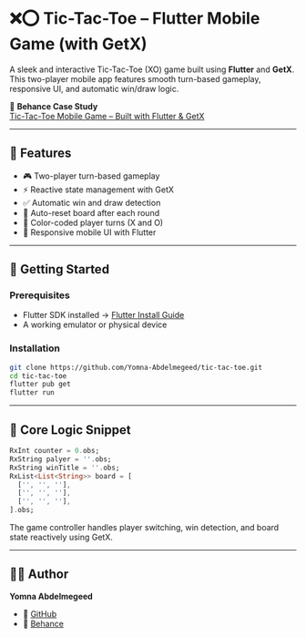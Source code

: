 # ❌⭕ Tic-Tac-Toe – Flutter Mobile Game (with GetX)

A sleek and interactive Tic-Tac-Toe (XO) game built using **Flutter** and **GetX**. This two-player mobile app features smooth turn-based gameplay, responsive UI, and automatic win/draw logic.

🎨 **Behance Case Study**  
[Tic-Tac-Toe Mobile Game – Built with Flutter & GetX](https://www.behance.net/gallery/229937919/-Tic-Tac-Toe-Mobile-Game-Built-with-Flutter-GetX)

---

## 📱 Features

- 🎮 Two-player turn-based gameplay
- ⚡ Reactive state management with GetX
- ✅ Automatic win and draw detection
- 🔁 Auto-reset board after each round
- 🎨 Color-coded player turns (X and O)
- 📱 Responsive mobile UI with Flutter

---

## 🚀 Getting Started

### Prerequisites

- Flutter SDK installed → [Flutter Install Guide](https://flutter.dev/docs/get-started/install)
- A working emulator or physical device

### Installation

```bash
git clone https://github.com/Yomna-Abdelmegeed/tic-tac-toe.git
cd tic-tac-toe
flutter pub get
flutter run
```
---

## 🧠 Core Logic Snippet

```dart
RxInt counter = 0.obs;
RxString palyer = ''.obs;
RxString winTitle = ''.obs;
RxList<List<String>> board = [
  ['', '', ''],
  ['', '', ''],
  ['', '', ''],
].obs;
```

The game controller handles player switching, win detection, and board state reactively using GetX.

---

## 🧑‍💻 Author

**Yomna Abdelmegeed**  
- 💼 [GitHub](https://github.com/Yomna-Abdelmegeed)  
- 🎨 [Behance](https://www.behance.net/gallery/229937919/-Tic-Tac-Toe-Mobile-Game-Built-with-Flutter-GetX)

